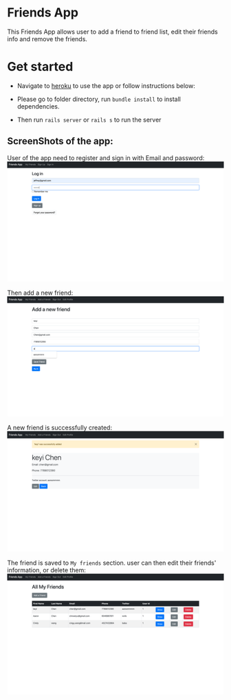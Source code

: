 # Friends App

This Friends App allows user to add a friend to friend list, edit their friends info and remove the friends.

# Get started

- Navigate to [heroku](https://friend-app.herokuapp.com/) to use the app or follow instructions below:

- Please go to folder directory, run `bundle install` to install dependencies.
- Then run `rails server` or `rails s` to run the server

## ScreenShots of the app:

User of the app need to register and sign in with Email and password:
![sign in](https://github.com/97-Jeffrey/Friends-App/blob/master/docs/Screen%20Shot%202021-02-15%20at%2012.21.37%20AM.png?raw=true)

Then add a new friend:
![add friend](https://github.com/97-Jeffrey/Friends-App/blob/master/docs/Screen%20Shot%202021-02-15%20at%2012.20.32%20AM.png?raw=true)

A new friend is successfully created:
![](https://github.com/97-Jeffrey/Friends-App/blob/master/docs/Screen%20Shot%202021-02-15%20at%2012.23.02%20AM.png?raw=true)

The friend is saved to `My friends` section. user can then edit their friends' information, or delete them:
![](https://github.com/97-Jeffrey/Friends-App/blob/master/docs/Screen%20Shot%202021-02-15%20at%2012.24.49%20AM.png?raw=true)
